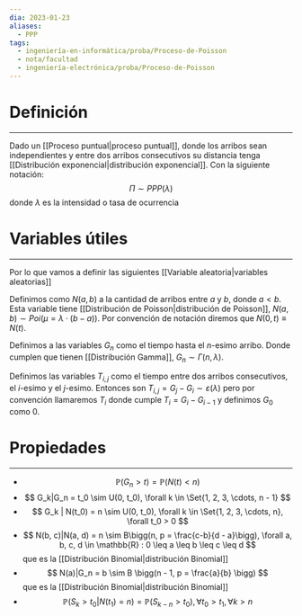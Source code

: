 ```yaml
---
dia: 2023-01-23
aliases:
  - PPP
tags:
  - ingeniería-en-informática/proba/Proceso-de-Poisson
  - nota/facultad
  - ingeniería-electrónica/proba/Proceso-de-Poisson
---
```

# Definición
---
Dado un [[Proceso puntual|proceso puntual]], donde los arribos sean independientes y entre dos arribos consecutivos su distancia tenga [[Distribución exponencial|distribución exponencial]]. Con la siguiente notación: $$ \Pi \sim PPP(\lambda) $$ donde $\lambda$ es la intensidad o tasa de ocurrencia

# Variables útiles
---
Por lo que vamos a definir las siguientes [[Variable aleatoria|variables aleatorias]]

Definimos como $N(a, b)$  a la cantidad de arribos entre $a$ y $b$, donde $a < b$. Esta variable tiene [[Distribución de Poisson|distribución de Poisson]], $N(a, b) \sim Poi(\mu = \lambda \cdot (b - a))$. Por convención de notación diremos que $N(0, t) \equiv N(t)$.

Definimos a las variables $G_n$ como el tiempo hasta el $n$-esimo arribo. Donde cumplen que tienen [[Distribución Gamma]], $G_n \sim \Gamma(n, \lambda)$.

Definimos las variables $T_{i,j}$ como el tiempo entre dos arribos consecutivos, el $i$-esimo y el $j$-esimo. Entonces son $T_{i, j} = G_j - G_i \sim \varepsilon(\lambda)$ pero por convención llamaremos $T_i$ donde cumple $T_i = G_i - G_{i - 1}$ y definimos $G_0$ como $0$.


# Propiedades
---
* $$ \mathbb{P}(G_n > t) = \mathbb{P}(N(t) < n) $$
* $$ G_k|G_n = t_0 \sim U(0, t_0), \forall k \in \Set{1, 2, 3, \cdots, n - 1} $$
* $$ G_k | N(t_0) = n \sim U(0, t_0), \forall k \in \Set{1, 2, 3, \cdots, n}, \forall t_0 > 0 $$
* $$ N(b, c)|N(a, d) = n \sim B\bigg(n, p = \frac{c-b}{d - a}\bigg), \forall a, b, c, d \in \mathbb{R} : 0 \leq a \leq b \leq c \leq d $$ que es la [[Distribución Binomial|distribución Binomial]]
* $$ N(a)|G_n = b \sim B \bigg(n - 1, p = \frac{a}{b} \bigg) $$ que es la [[Distribución Binomial|distribución Binomial]]
* $$ \mathbb{P}(S_k > t_0 | N(t_1) = n) = \mathbb{P}(S_{k - n} > t_0), \forall t_0 > t_1 , \forall k > n $$